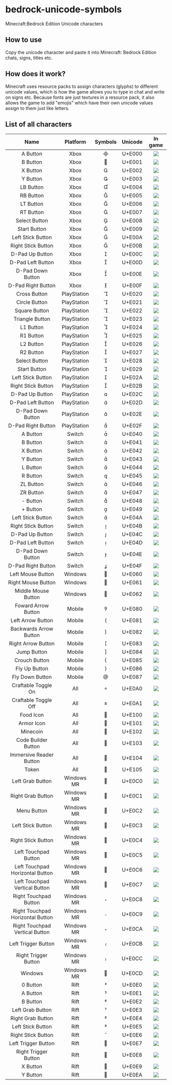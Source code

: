 # bedrock-unicode-symbols
Minecraft:Bedrock Edition Unicode characters

## How to use
Copy the unicode character and paste it into Minecraft: Bedrock Edition chats, signs, titles etc.

## How does it work?
Minecraft uses resource packs to assign characters (glyphs) to different unicode values, which is how the game allows you to type in chat and write on signs etc. Because fonts are just textures in a resource pack, it also allows the game to add "emojis" which have their own unicode values assign to them just like letters.

## List of all characters

|               Name               |   Platform   |  Symbols  | Unicode |                     In game                    |
|:--------------------------------:|:------------:|:---------:|:-------:|:----------------------------------------------:|
|             A Button             |    Xbox     |          |  U+E000 |            ![](./images/xbox-a.png)            |
|             B Button             |    Xbox     |          |  U+E001 |            ![](./images/xbox-b.png)            |
|             X Button             |    Xbox     |          |  U+E002 |            ![](./images/xbox-x.png)            |
|             Y Button             |    Xbox     |          |  U+E003 |            ![](./images/xbox-y.png)            |
|             LB Button            |    Xbox     |          |  U+E004 |            ![](./images/xbox-lb.png)           |
|             RB Button            |    Xbox     |          |  U+E005 |            ![](./images/xbox-rb.png)           |
|             LT Button            |    Xbox     |          |  U+E006 |            ![](./images/xbox-lt.png)           |
|             RT Button            |    Xbox     |          |  U+E007 |            ![](./images/xbox-rt.png)           |
|           Select Button          |    Xbox     |          |  U+E008 |          ![](./images/xbox-select.png)         |
|           Start Button           |    Xbox     |          |  U+E009 |          ![](./images/xbox-start.png)          |
|         Left Stick Button        |    Xbox     |          |  U+E00A |            ![](./images/xbox-ls.png)           |
|        Right Stick Button        |    Xbox     |          |  U+E00B |            ![](./images/xbox-rs.png)           |
|          D-Pad Up Button         |    Xbox     |          |  U+E00C |           ![](./images/xbox-d-up.png)          |
|         D-Pad Left Button        |    Xbox     |          |  U+E00D |          ![](./images/xbox-d-left.png)         |
|         D-Pad Down Button        |    Xbox     |          |  U+E00E |          ![](./images/xbox-d-down.png)         |
|        D-Pad Right Button        |    Xbox     |          |  U+E00F |         ![](./images/xbox-d-right.png)         |
|           Cross Button           | PlayStation |          |  U+E020 |             ![](./images/ps-x.png)             |
|           Circle Button          | PlayStation |          |  U+E021 |             ![](./images/ps-o.png)             |
|           Square Button          | PlayStation |          |  U+E022 |           ![](./images/ps-square.png)          |
|          Triangle Button         | PlayStation |          |  U+E023 |          ![](./images/ps-triangle.png)         |
|             L1 Button            | PlayStation |          |  U+E024 |             ![](./images/ps-l1.png)            |
|             R1 Button            | PlayStation |          |  U+E025 |             ![](./images/ps-r1.png)            |
|             L2 Button            | PlayStation |          |  U+E026 |             ![](./images/ps-l2.png)            |
|             R2 Button            | PlayStation |          |  U+E027 |             ![](./images/ps-r2.png)            |
|           Select Button          | PlayStation |          |  U+E028 |           ![](./images/ps-select.png)          |
|           Start Button           | PlayStation |          |  U+E029 |           ![](./images/ps-start.png)           |
|         Left Stick Button        | PlayStation |          |  U+E02A |             ![](./images/ps-l3.png)            |
|        Right Stick Button        | PlayStation |          |  U+E02B |             ![](./images/ps-r3.png)            |
|          D-Pad Up Button         | PlayStation |          |  U+E02C |            ![](./images/ps-d-up.png)           |
|         D-Pad Left Button        | PlayStation |          |  U+E02D |           ![](./images/ps-d-left.png)          |
|         D-Pad Down Button        | PlayStation |          |  U+E02E |           ![](./images/ps-d-down.png)          |
|        D-Pad Right Button        | PlayStation |          |  U+E02F |          ![](./images/ps-d-right.png)          |
|             A Button             |   Switch    |          |  U+E040 |          ![](./images/nintendo-a.png)          |
|             B Button             |   Switch    |          |  U+E041 |          ![](./images/nintendo-b.png)          |
|             X Button             |   Switch    |          |  U+E042 |          ![](./images/nintendo-x.png)          |
|             Y Button             |   Switch    |          |  U+E043 |          ![](./images/nintendo-y.png)          |
|             L Button             |   Switch    |          |  U+E044 |          ![](./images/nintendo-l.png)          |
|             R Button             |   Switch    |          |  U+E045 |          ![](./images/nintendo-r.png)          |
|             ZL Button            |   Switch    |          |  U+E046 |          ![](./images/nintendo-zl.png)         |
|             ZR Button            |   Switch    |          |  U+E047 |          ![](./images/nintendo-zr.png)         |
|             - Button             |   Switch    |          |  U+E048 |        ![](./images/nintendo-minus.png)        |
|             + Button             |   Switch    |          |  U+E049 |         ![](./images/nintendo-plus.png)        |
|         Left Stick Button        |   Switch    |          |  U+E04A |          ![](./images/nintendo-ls.png)         |
|        Right Stick Button        |   Switch    |          |  U+E04B |          ![](./images/nintendo-rs.png)         |
|          D-Pad Up Button         |   Switch    |          |  U+E04C |         ![](./images/nintendo-d-up.png)        |
|         D-Pad Left Button        |   Switch    |          |  U+E04D |        ![](./images/nintendo-d-left.png)       |
|         D-Pad Down Button        |   Switch    |          |  U+E04E |        ![](./images/nintendo-d-down.png)       |
|        D-Pad Right Button        |   Switch    |          |  U+E04F |       ![](./images/nintendo-d-right.png)       |
|         Left Mouse Button        |   Windows   |          |  U+E060 |          ![](./images/left-mouse.png)          |
|        Right Mouse Button        |   Windows   |          |  U+E061 |          ![](./images/right-mouse.png)         |
|        Middle Mouse Button       |   Windows   |          |  U+E062 |         ![](./images/middle-mouse.png)         |
|        Foward Arrow Button       |    Mobile   |          |  U+E080 |         ![](./images/forward-arrow.png)        |
|         Left Arrow Button        |    Mobile   |          |  U+E081 |          ![](./images/left-arrow.png)          |
|      Backwards Arrow Button      |    Mobile   |          |  U+E082 |          ![](./images/down-arrow.png)          |
|        Right Arrow Button        |    Mobile   |          |  U+E083 |          ![](./images/right-arrow.png)         |
|            Jump Button           |    Mobile   |          |  U+E084 |          ![](./images/jump-button.png)         |
|           Crouch Button          |    Mobile   |          |  U+E085 |         ![](./images/crouch-button.png)        |
|           Fly Up Button          |    Mobile   |          |  U+E086 |         ![](./images/fly-up-button.png)        |
|          Fly Down Button         |    Mobile   |          |  U+E087 |        ![](./images/fly-down-button.png)       |
|        Craftable Toggle On       |     All     |          |  U+E0A0 |         ![](./images/craftable-on.png)         |
|       Craftable Toggle Off       |     All     |          |  U+E0A1 |         ![](./images/craftable-off.png)        |
|             Food Icon            |     All     |          |  U+E100 |             ![](./images/food.png)             |
|            Armor Icon            |     All     |          |  U+E101 |            ![](./images/armour.png)            |
|             Minecoin             |     All     |          |  U+E102 |           ![](./images/minecoin.png)           |
|        Code Builder Button       |     All     |          |  U+E103 |         ![](./images/code-builder.png)         |
|      Immersive Reader Button     |     All     |          |  U+E104 |    ![](./images/immersive-reader-button.png)   |
|               Token              |     All     |          |  U+E105 |             ![](./images/token.png)            |
|         Left Grab Button         |  Windows MR |          |  U+E0C0 |             ![](./images/mr-lg.png)            |
|         Right Grab Button        |  Windows MR |          |  U+E0C1 |             ![](./images/mr-rg.png)            |
|            Menu Button           |  Windows MR |          |  U+E0C2 |            ![](./images/mr-menu.png)           |
|         Left Stick Button        |  Windows MR |          |  U+E0C3 |             ![](./images/mr-ls.png)            |
|        Right Stick Button        |  Windows MR |          |  U+E0C4 |             ![](./images/mr-rs.png)            |
|       Left Touchpad Button       |  Windows MR |          |  U+E0C5 |       ![](./images/mr-left-touchpad.png)       |
|  Left Touchpad Horizontal Button |  Windows MR |          |  U+E0C6 |  ![](./images/mr-left-touchpad-horizontal.png) |
|   Left Touchpad Vertical Button  |  Windows MR |          |  U+E0C7 |   ![](./images/mr-left-touchpad-vertical.png)  |
|       Right Touchpad Button      |  Windows MR |          |  U+E0C8 |       ![](./images/mr-right-touchpad.png)      |
| Right Touchpad Horizontal Button |  Windows MR |          |  U+E0C9 | ![](./images/mr-right-touchpad-horizontal.png) |
|  Right Touchpad Vertical Button  |  Windows MR |          |  U+E0CA |  ![](./images/mr-right-touchpad-vertical.png)  |
|        Left Trigger Button       |  Windows MR |          |  U+E0CB |             ![](./images/mr-lt.png)            |
|       Right Trigger Button       |  Windows MR |          |  U+E0CC |             ![](./images/mr-rt.png)            |
|              Windows             |  Windows MR |          |  U+E0CD |          ![](./images/mr-windows.png)          |
|             0 Button             |     Rift    |          |  U+E0E0 |           ![](./images/rift-zero.png)          |
|             A Button             |     Rift    |          |  U+E0E1 |            ![](./images/rift-a.png)            |
|             B Button             |     Rift    |          |  U+E0E2 |            ![](./images/rift-b.png)            |
|         Left Grab Button         |     Rift    |          |  U+E0E3 |             ![](images/rift-lg.png)            |
|         Right Grab Button        |     Rift    |          |  U+E0E4 |             ![](images/rift-rg.png)            |
|         Left Stick Button        |     Rift    |          |  U+E0E5 |            ![](./images/rift-ls.png)           |
|        Right Stick Button        |     Rift    |          |  U+E0E6 |            ![](./images/rift-rs.png)           |
|        Left Trigger Button       |     Rift    |          |  U+E0E7 |            ![](./images/rift-lt.png)           |
|       Right Trigger Button       |     Rift    |          |  U+E0E8 |            ![](./images/rift-rt.png)           |
|             X Button             |     Rift    |          |  U+E0E9 |            ![](./images/rift-x.png)            |
|             Y Button             |     Rift    |          |  U+E0EA |            ![](./images/rift-y.png)            |
